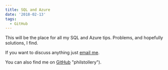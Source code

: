 ```yaml
---
title: SQL and Azure
date: '2018-02-13'
tags:
  - GitHub
---
```

This will be the place for all my SQL and Azure tips. Problems, and hopefully solutions, I find.

If you want to discuss anything just [email me](mailto:phil@stollerys.co.uk).

You can also find me on [GitHub](https://github.com/PhilStollery) "philstollery").
